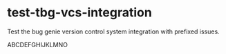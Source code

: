# test-tbg-vcs-integration
Test the bug genie version control system integration with prefixed issues.

ABCDEFGHIJKLMNO
